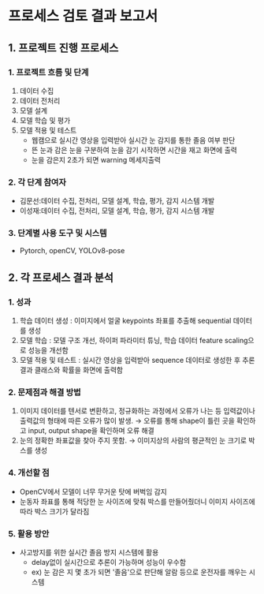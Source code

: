 # 프로세스 검토 결과 보고서

## 1. 프로젝트 진행 프로세스

### 1. 프로젝트 흐름 및 단계
1. 데이터 수집
2. 데이터 전처리 
3. 모델 설계
4. 모델 학습 및 평가
5. 모델 적용 및 테스트
   - 웹캠으로 실시간 영상을 입력받아 실시간 눈 감지를 통한 졸음 여부 판단
   - 뜬 눈과 감은 눈을 구분하여 눈을 감기 시작하면 시간을 재고 화면에 출력
   - 눈을 감은지 2초가 되면 warning 메세지출력
  
### 2. 각 단계 참여자 
- 김문선:데이터 수집, 전처리, 모델 설계, 학습, 평가,  감지 시스템 개발
- 이성재:데이터 수집, 전처리, 모델 설계, 학습, 평가,  감지 시스템 개발

### 3. 단계별 사용 도구 및 시스템 
- Pytorch, openCV, YOLOv8-pose

## 2. 각 프로세스 결과 분석

### 1. 성과 
1. 학습 데이터 생성 : 이미지에서 얼굴 keypoints 좌표를 추출해  sequential 데이터를 생성
2. 모델 학습 : 모델 구조 개선, 하이퍼 파라미터 튜닝, 학습 데이터 feature scaling으로 성능을 개선함
3. 모델 적용 및 테스트 : 실시간 영상을 입력받아 sequence 데이터로 생성한 후 추론 결과 클래스와 확률을 화면에 출력함 

### 2. 문제점과 해결 방법
1. 이미지 데이터를 텐서로 변환하고, 정규화하는 과정에서 오류가 나는 등 입력값이나 출력값의 형태에 따른 오류가 많이 발생.
 → 오류를 통해 shape이 틀린 곳을 확인하고 input, output shape을 확인하며 오류 해결
2. 눈의 정확한 좌표값을 찾아 주지 못함.
 → 이미지상의 사람의 평균적인 눈 크기로 박스를 생성

### 4. 개선할 점
- OpenCV에서 모델이 너무 무거운 탓에 버벅임 감지
- 눈동자 좌표를 통해 적당한 눈 사이즈에 맞춰 박스를 만들어줬더니  이미지 사이즈에 따라 박스 크기가 달라짐

### 5. 활용 방안 
- 사고방지를 위한 실시간 졸음 방지 시스템에 활용 
    - delay없이 실시간으로 추론이 가능하며 성능이 우수함
    - ex) 눈 감은 지 몇 초가 되면 '졸음'으로 판단해 알람 등으로 운전자를 깨우는 시스템 
      
